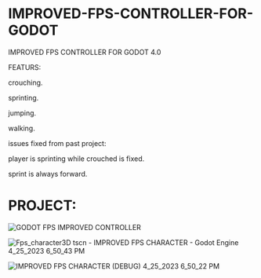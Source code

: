 # IMPROVED-FPS-CONTROLLER-FOR-GODOT
IMPROVED FPS CONTROLLER FOR GODOT 4.0


FEATURS:

crouching.

sprinting.

jumping.

walking.

issues fixed from past project:

player is sprinting while crouched is fixed.

sprint is always forward.



# PROJECT:
![GODOT FPS IMPROVED CONTROLLER](https://user-images.githubusercontent.com/104206467/234285687-7b4534bf-7833-482b-b541-7429d4bf64c7.png)


![Fps_character3D tscn - IMPROVED FPS CHARACTER - Godot Engine 4_25_2023 6_50_43 PM](https://user-images.githubusercontent.com/104206467/234289599-8d56016c-b2ac-42e5-8325-896e758ec1f0.png)


![IMPROVED FPS CHARACTER (DEBUG) 4_25_2023 6_50_22 PM](https://user-images.githubusercontent.com/104206467/234289748-7c53757f-ccbc-428a-a356-cd7ad9e953c6.png)
